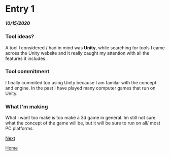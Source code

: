 # Entry 1
##### 10/15/2020

### Tool ideas?
A tool I considered / had in mind was **Unity**, while searching for tools I came across the Unity website and it really caught my attention with all the features it includes.
### Tool commitment
 I finally commited too using Unity because I am familar with the concept and engine. In the past I have played many computer games that run on Unity.
### What I'm making
 What i want too make is too make a 3d game in general. Im still not sure what the concept of the game will be, but it will be sure to run on all/ most PC platforms.

[Next](entry02.md)

[Home](../README.md)